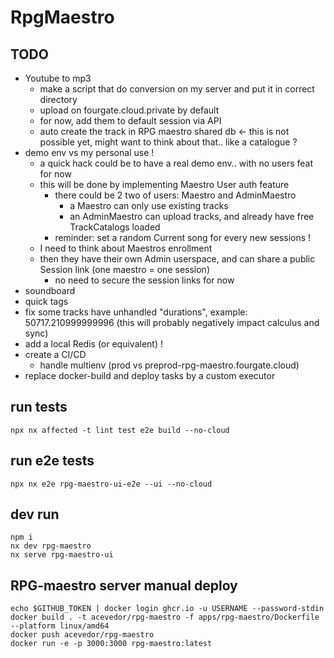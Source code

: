 # RpgMaestro
## TODO
- Youtube to mp3
  - make a script that do conversion on my server and put it in correct directory
  - upload on fourgate.cloud.private by default
  - for now, add them to default session via API
  - auto create the track in RPG maestro shared db <- this is not possible yet, might want to think about that.. like a catalogue ?
- demo env vs my personal use !
  - a quick hack could be to have a real demo env.. with no users feat for now 
  - this will be done by implementing Maestro User auth feature
    - there could be 2 two of users: Maestro and AdminMaestro
      - a Maestro can only use existing tracks
      - an AdminMaestro can upload tracks, and already have free TrackCatalogs loaded
    - reminder: set a random Current song for every new sessions !
  - I need to think about Maestros enrollment
  - then they have their own Admin userspace, and can share a public Session link (one maestro = one session)
    - no need to secure the session links for now
- soundboard
- quick tags
- fix some tracks have unhandled "durations", example: 50717.210999999996 (this will probably negatively impact calculus and sync)
- add a local Redis (or equivalent) !
- create a CI/CD
    - handle multienv (prod vs preprod-rpg-maestro.fourgate.cloud)
- replace docker-build and deploy tasks by a custom executor

## run tests
```
npx nx affected -t lint test e2e build --no-cloud
```
## run e2e tests
```
npx nx e2e rpg-maestro-ui-e2e --ui --no-cloud
```

## dev run
```
npm i
nx dev rpg-maestro
nx serve rpg-maestro-ui
```

## RPG-maestro server manual deploy
```
echo $GITHUB_TOKEN | docker login ghcr.io -u USERNAME --password-stdin
docker build . -t acevedor/rpg-maestro -f apps/rpg-maestro/Dockerfile --platform linux/amd64
docker push acevedor/rpg-maestro
docker run -e -p 3000:3000 rpg-maestro:latest
```
